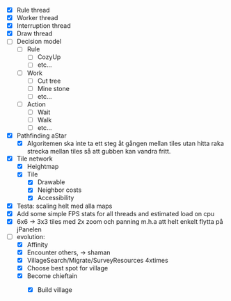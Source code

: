 
 - [x] Rule thread
 - [x] Worker thread
 - [x] Interruption thread
 - [x] Draw thread
 - [ ] Decision model
   - [ ] Rule
     - [ ] CozyUp
     - [ ] etc...
   - [ ] Work
     - [ ] Cut tree
     - [ ] Mine stone
     - [ ] etc...
   - [ ] Action
     - [ ] Wait
     - [ ] Walk  
     - [ ] etc...
 - [x] Pathfinding aStar
   - [x] Algoritemen ska inte ta ett steg åt gången mellan tiles utan hitta raka strecka mellan tiles så att gubben kan vandra fritt.
 - [x] Tile network
   - [x] Heightmap 
   - [x] Tile
     - [x] Drawable
     - [x] Neighbor costs
     - [x] Accessibility
 - [x] Testa: scaling helt med alla maps
 - [x] Add some simple FPS stats for all threads and estimated load on cpu
 - [x] 6x6 -> 3x3 tiles med 2x zoom och panning m.h.a att helt enkelt flytta på jPanelen
 - [ ] evolution:
    - [x] Affinity
    - [x] Encounter others, -> shaman
    - [x] VillageSearch/Migrate/SurveyResources 4xtimes
    - [x] Choose best spot for village
    - [x] Become chieftain
        - [x] Build village
    